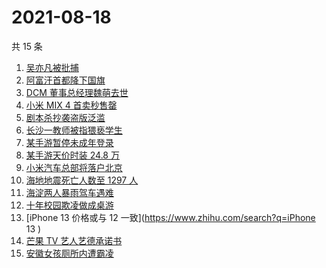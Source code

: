 # 2021-08-18

共 15 条

<!-- BEGIN ZHIHUSEARCH -->
<!-- 最后更新时间 Wed Aug 18 2021 08:27:08 GMT+0800 (China Standard Time) -->
1. [吴亦凡被批捕](https://www.zhihu.com/search?q=吴亦凡)
1. [阿富汗首都降下国旗](https://www.zhihu.com/search?q=阿富汗)
1. [DCM 董事总经理魏萌去世](https://www.zhihu.com/search?q=魏萌)
1. [小米 MIX 4 首卖秒售罄](https://www.zhihu.com/search?q=小米mix4)
1. [剧本杀抄袭盗版泛滥](https://www.zhihu.com/search?q=剧本杀)
1. [长沙一教师被指猥亵学生](https://www.zhihu.com/search?q=长郡中学)
1. [某手游暂停未成年登录](https://www.zhihu.com/search?q=光与夜之恋)
1. [某手游天价时装 24.8 万](https://www.zhihu.com/search?q=一梦江湖)
1. [小米汽车总部将落户北京](https://www.zhihu.com/search?q=小米汽车)
1. [海地地震死亡人数至 1297 人](https://www.zhihu.com/search?q=海地地震)
1. [海淀两人暴雨驾车遇难](https://www.zhihu.com/search?q=驾车涉水)
1. [十年校园欺凌做成桌游](https://www.zhihu.com/search?q=桌游)
1. [iPhone 13 价格或与 12 一致](https://www.zhihu.com/search?q=iPhone 13 )
1. [芒果 TV 艺人艺德承诺书](https://www.zhihu.com/search?q=艺德承诺书)
1. [安徽女孩厕所内遭霸凌](https://www.zhihu.com/search?q=校园暴力)
<!-- END ZHIHUSEARCH -->
